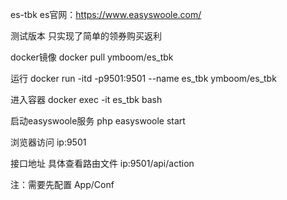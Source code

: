 es-tbk
es官网：https://www.easyswoole.com/

测试版本 只实现了简单的领券购买返利

docker镜像 docker pull ymboom/es_tbk

运行 docker run -itd -p9501:9501 --name es_tbk ymboom/es_tbk

进入容器 docker exec -it es_tbk bash

启动easyswoole服务 php easyswoole start

浏览器访问 ip:9501

接口地址 具体查看路由文件 ip:9501/api/action

注：需要先配置 App/Conf